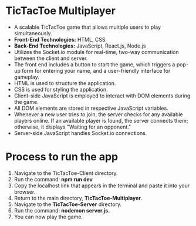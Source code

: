 <h1>TicTacToe Multiplayer</h1>

<ul>
    <li>A scalable TicTacToe game that allows multiple users to play simultaneously.</li>
    <li><strong>Front-End Technologies:</strong> HTML, CSS</li>
    <li><strong>Back-End Technologies:</strong> JavaScript, React.js, Node.js</li>
    <li>Utilizes the Socket.io module for real-time, two-way communication between the client and server.</li>
    <li>The front end includes a button to start the game, which triggers a pop-up form for entering your name, and a user-friendly interface for gameplay.</li>
    <li>HTML is used to structure the application.</li>
    <li>CSS is used for styling the application.</li>
    <li>Client-side JavaScript is employed to interact with DOM elements during the game.</li>
    <li>All DOM elements are stored in respective JavaScript variables.</li>
    <li>Whenever a new user tries to join, the server checks for any available players online. If an available player is found, the server connects them; otherwise, it displays "Waiting for an opponent."</li>
    <li>Server-side JavaScript handles Socket.io connections.</li>
</ul>

# Process to run the app
<ol>
  <li> Navigate to the TicTacToe-Client directory.</li>
  <li> Run the command: <b>npm run dev</b></li>
  <li> Copy the localhost link that appears in the terminal and paste it into your browser. </li>
  <li> Return to the main directory, <b>TicTacToe-Multiplayer</b>.</li>
  <li> Navigate to the <b>TicTacToe-Server</b> directory.</li>
  <li> Run the command: <b>nodemon server.js.</b></li>
  <li> You can now play the game.</li>
</ol>
